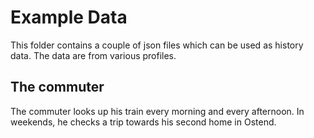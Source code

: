 # Example Data

This folder contains a couple of json files which can be used as history data. The data are from various profiles.

## The commuter

The commuter looks up his train every morning and every afternoon. In weekends, he checks a trip towards his second home in Ostend.